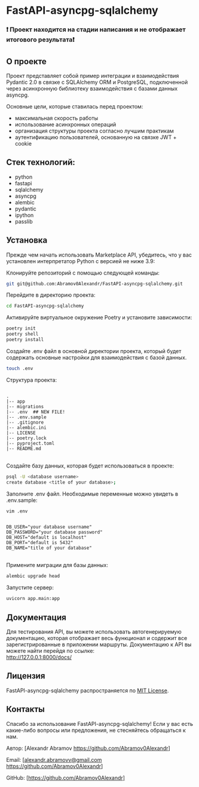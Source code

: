 # FastAPI-asyncpg-sqlalchemy
### ❗ Проект находится на стадии написания и не отображает итогового результата❗ 

## О проекте
Проект представляет собой пример интеграции и взаимодействия Pydantic 2.0 в связке с SQLAlchemy ORM и PostgreSQL, 
подключенной через асинхронную библиотеку взаимодействия с базами данных asyncpg.

Основные цели, которые ставилась перед проектом:
- максимальная скорость работы
- использование асинхронных операций
- организация структуры проекта согласно лучшим практикам
- аутентификацию пользователей, основанную на связке JWT + cookie

## Стек технологий:
- python
- fastapi
- sqlalchemy
- asyncpg
- alembic
- pydantic
- ipython
- passlib

## Установка
Прежде чем начать использовать Marketplace API, убедитесь, что у вас установлен 
интерпретатор Python c версией не ниже 3.9:

Клонируйте репозиторий с помощью следующей команды:
   ```bash
   git git@github.com:Abramov0Alexandr/FastAPI-asyncpg-sqlalchemy.git
   ```

Перейдите в директорию проекта:
   ```bash
   cd FastAPI-asyncpg-sqlalchemy
   ```

Активируйте виртуальное окружение Poetry и установите зависимости:

   ```bash
   poetry init
   poetry shell
   poetry install
   ```

Создайте .env файл в основной директории проекта, который будет содержать основные настройки 
для взаимодействия с базой данных. 

   ```bash
   touch .env
   ```

Структура проекта:

<pre>
<code>
.
|-- app
|-- migrations
|-- .env  ## NEW FILE!
|-- .env.sample
|-- .gitignore
|-- alembic.ini
|-- LICENSE
|-- poetry.lock
|-- pyproject.toml
|-- README.md
</code>
</pre>

Создайте базу данных, которая будет использоваться в проекте:

   ```bash
   psql -U <database username>
   create database <title of your database>;
   ```

Заполните .env файл. Необходимые переменные можно увидеть в .env.sample:
   ```bash
   vim .env
   ```

<pre>
<code>
DB_USER="your database username"
DB_PASSWORD="your database password"
DB_HOST="default is localhost"
DB_PORT="default is 5432"
DB_NAME="title of your database"
</code>
</pre>

Примените миграции для базы данных:

   ```bash
   alembic upgrade head
   ```

Запустите сервер:
   ```bash
   uvicorn app.main:app
   ```

## Документация
Для тестирования API, вы можете использовать автогенерируемую документацию, которая отображает весь функционал и 
содержит все зарегистрированные в приложении маршруты.
Документацию к API вы можете найти перейдя по ссылке:<br>
http://127.0.0.1:8000/docs/


## Лицензия
FastAPI-asyncpg-sqlalchemy распространяется по [MIT License](https://opensource.org/licenses/MIT).

## Контакты

Спасибо за использование FastAPI-asyncpg-sqlalchemy! Если у вас есть какие-либо вопросы или предложения, не стесняйтесь обращаться к нам.

Автор: [Alexandr Abramov <https://github.com/Abramov0Alexandr>]

Email: [alexandr.abramovv@gmail.com <https://github.com/Abramov0Alexandr>]

GitHub: [https://github.com/Abramov0Alexandr]